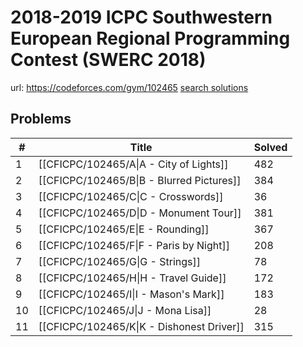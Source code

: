 # 2018-2019 ICPC Southwestern European Regional Programming Contest (SWERC 2018)

url: https://codeforces.com/gym/102465
[search solutions](https://www.google.com/search?q=Solution+OR+題解+2018-2019+ICPC+Southwestern+European+Regional+Programming+Contest+(SWERC+2018))

## Problems

| # | Title | Solved |
| --- | --- | --- |
|1|[[CFICPC/102465/A\|A - City of Lights]]|482|
|2|[[CFICPC/102465/B\|B - Blurred Pictures]]|384|
|3|[[CFICPC/102465/C\|C - Crosswords]]|36|
|4|[[CFICPC/102465/D\|D - Monument Tour]]|381|
|5|[[CFICPC/102465/E\|E - Rounding]]|367|
|6|[[CFICPC/102465/F\|F - Paris by Night]]|208|
|7|[[CFICPC/102465/G\|G - Strings]]|78|
|8|[[CFICPC/102465/H\|H - Travel Guide]]|172|
|9|[[CFICPC/102465/I\|I - Mason's Mark]]|183|
|10|[[CFICPC/102465/J\|J - Mona Lisa]]|28|
|11|[[CFICPC/102465/K\|K - Dishonest Driver]]|315|
